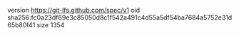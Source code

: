 version https://git-lfs.github.com/spec/v1
oid sha256:fc0a23df69e3c85050d8c1f542a491c4d55a5df54ba7684a5752e31d65b80f41
size 1354
